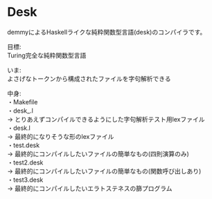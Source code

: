 Desk
===============
demmyによるHaskellライクな純粋関数型言語(desk)のコンパイラです。

目標:  
Turing完全な純粋関数型言語

いま:  
よさげなトークンから構成されたファイルを字句解析できる

中身:  
・Makefile  
・desk_.l  
 -> とりあえずコンパイルできるようにした字句解析テスト用lexファイル  
・desk.l  
 -> 最終的になりそうな形のlexファイル  
・test.desk  
 -> 最終的にコンパイルしたいファイルの簡単なもの(四則演算のみ)  
・test2.desk  
 -> 最終的にコンパイルしたいファイルの簡単なもの(関数呼び出しあり)  
・test3.desk  
 -> 最終的にコンパイルしたいエラトステネスの篩プログラム  

